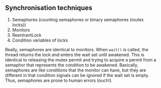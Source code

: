 ## Synchronisation techniques

1. Semaphores (counting semaphores or binary semaphores (mutex locks))
2. Monitors 
3. ReentrantLock 
4. Condition variables of locks 

Really, semaphores are identical to monitors. When `wait()` is called, the thread returns the lock and enters the wait set until awakened. This is identical to releasing the mutex permit and trying to acquire a permit from a semaphor that represents the condition to be awakened. Basically, semaphores are like conditions that the monitor can have, but they are different in that condition signals can be ignored if the wait set is empty. Thus, semaphores are prone to human errors (ouch!).